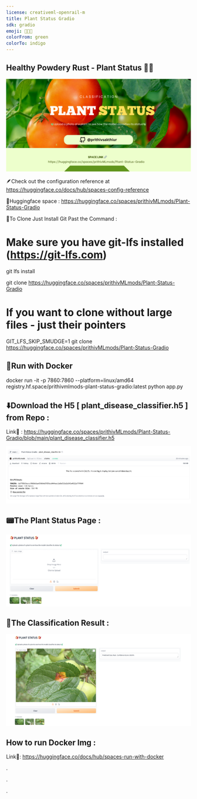 ```yaml
---
license: creativeml-openrail-m
title: Plant Status Gradio
sdk: gradio
emoji: 🍂🍁🍃
colorFrom: green
colorTo: indigo
---
```


## Healthy Powdery Rust - Plant Status 🍃🍁

![alt text](assets/44.png)

🪶Check out the configuration reference at https://huggingface.co/docs/hub/spaces-config-reference

🚀Huggingface space : https://huggingface.co/spaces/prithivMLmods/Plant-Status-Gradio

🚀To Clone Just Install Git Past the Command : 

# Make sure you have git-lfs installed (https://git-lfs.com)
git lfs install

git clone https://huggingface.co/spaces/prithivMLmods/Plant-Status-Gradio

# If you want to clone without large files - just their pointers

GIT_LFS_SKIP_SMUDGE=1 git clone https://huggingface.co/spaces/prithivMLmods/Plant-Status-Gradio

## 📄Run with Docker

docker run -it -p 7860:7860 --platform=linux/amd64 \
	registry.hf.space/prithivmlmods-plant-status-gradio:latest python app.py

## ⬇️Download the H5 [ plant_disease_classifier.h5 ] from Repo :

Link🔗 : https://huggingface.co/spaces/prithivMLmods/Plant-Status-Gradio/blob/main/plant_disease_classifier.h5

![alt text](assets/33.png)


## 📟The Plant Status Page :

![alt text](assets/11.png)

## 🍃The Classification Result : 

![alt text](assets/22.png)

## How to run Docker Img : 

Link🔗: https://huggingface.co/docs/hub/spaces-run-with-docker

.

.

.
